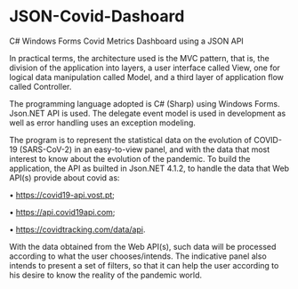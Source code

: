 # JSON-Covid-Dashoard
C# Windows Forms Covid Metrics Dashboard using a JSON API

In practical terms, the architecture used is the MVC pattern, that is, the division of the application into layers, a user interface called View, one for logical data manipulation called Model, and a third layer of application flow called Controller.

The programming language adopted is C# (Sharp) using Windows Forms. Json.NET API is used. The delegate event model is used in development as well as error handling uses an exception modeling.

The program is to represent the statistical data on the evolution of COVID-19 (SARS-CoV-2) in an easy-to-view panel, and with the data that most interest to know about the evolution of the pandemic. To build the application, the API as builted in Json.NET 4.1.2, to handle the data that Web API(s) provide about covid as:

• https://covid19-api.vost.pt;

• https://api.covid19api.com;

• https://covidtracking.com/data/api.

With the data obtained from the Web API(s), such data will be processed according to what the user chooses/intends. The indicative panel also intends to present a set of filters, so that it can help the user according to his desire to know the reality of the pandemic world.
